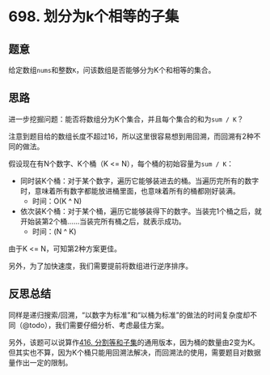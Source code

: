# 698. 划分为k个相等的子集

## 题意

给定数组`nums`和整数`K`，问该数组是否能够分为K个和相等的集合。

## 思路

进一步挖掘问题：能否将数组分为K个集合，并且每个集合的和为`sum / K`？

注意到题目给的数组长度不超过16，所以这里很容易想到用回溯，而回溯有2种不同的做法。

假设现在有N个数字、K个桶（K <= N），每个桶的初始容量为`sum / K`：

- 同时装K个桶：对于某个数字，遍历它能够装进去的桶。当遍历完所有的数字时，意味着所有数字都能放进桶里面，也意味着所有的桶都刚好装满。
  - 时间：O(K ^ N)
- 依次装K个桶：对于某个桶，遍历它能够装得下的数字。当装完1个桶之后，就开始装第2个桶……当装完所有桶之后，就表示成功。
  - 时间：(N ^ K)

由于K <= N，可知第2种方案更佳。

另外，为了加快速度，我们需要提前将数组进行逆序排序。

## 反思总结

同样是递归搜索/回溯，“以数字为标准”和“以桶为标准”的做法的时间复杂度却不同（@todo），我们需要仔细分析、考虑最佳方案。

另外，该题可以说算作[416. 分割等和子集](https://leetcode-cn.com/problems/partition-equal-subset-sum/)的通用版本，因为桶的数量由2变为K。但其实也不算，因为K个桶只能用回溯法解决，而回溯法的使用，需要题目对数据量作出一定的限制。
